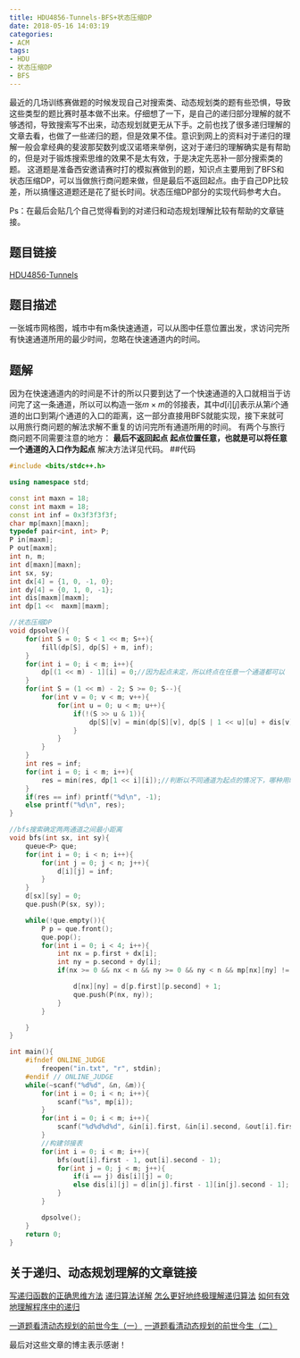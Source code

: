 ```yaml
---
title: HDU4856-Tunnels-BFS+状态压缩DP
date: 2018-05-16 14:03:19
categories:
- ACM
tags:
- HDU
- 状态压缩DP
- BFS
---
```

最近的几场训练赛做题的时候发现自己对搜索类、动态规划类的题有些恐惧，导致这些类型的题比赛时基本做不出来。仔细想了一下，是自己的递归部分理解的就不够透彻，导致搜索写不出来，动态规划就更无从下手。之前也找了很多递归理解的文章去看，也做了一些递归的题，但是效果不佳。意识到网上的资料对于递归的理解一般会拿经典的斐波那契数列或汉诺塔来举例，这对于递归的理解确实是有帮助的，但是对于锻炼搜索思维的效果不是太有效，于是决定先恶补一部分搜索类的题。
这道题是准备西安邀请赛时打的模拟赛做到的题，知识点主要用到了BFS和状态压缩DP，可以当做旅行商问题来做，但是最后不返回起点。由于自己DP比较差，所以搞懂这道题还是花了挺长时间。状态压缩DP部分的实现代码参考大白。

Ps：在最后会贴几个自己觉得看到的对递归和动态规划理解比较有帮助的文章链接。
<!-- more -->
## 题目链接
[HDU4856-Tunnels](http://acm.hdu.edu.cn/showproblem.php?pid=4856)
## 题目描述
一张城市网格图，城市中有m条快速通道，可以从图中任意位置出发，求访问完所有快速通道所用的最少时间，忽略在快速通道内的时间。
## 题解
因为在快速通道内的时间是不计的所以只要到达了一个快速通道的入口就相当于访问完了这一条通道，所以可以构造一张$m×m$的邻接表，其中$d[i][j]$表示从第$i$个通道的出口到第$j$个通道的入口的距离，这一部分直接用BFS就能实现，接下来就可以用旅行商问题的解法求解不重复的访问完所有通道所用的时间。
有两个与旅行商问题不同需要注意的地方：
**最后不返回起点**
**起点位置任意，也就是可以将任意一个通道的入口作为起点**
解决方法详见代码。
##代码
```C++
#include <bits/stdc++.h>

using namespace std;

const int maxn = 18;
const int maxm = 18;
const int inf = 0x3f3f3f3f;
char mp[maxn][maxn];
typedef pair<int, int> P;
P in[maxm];
P out[maxm];
int n, m;
int d[maxn][maxn];
int sx, sy;
int dx[4] = {1, 0, -1, 0};
int dy[4] = {0, 1, 0, -1};
int dis[maxm][maxm];
int dp[1 <<  maxm][maxm];

//状态压缩DP
void dpsolve(){
    for(int S = 0; S < 1 << m; S++){
        fill(dp[S], dp[S] + m, inf);
    }
    for(int i = 0; i < m; i++){
        dp[(1 << m) - 1][i] = 0;//因为起点未定，所以终点在任意一个通道都可以
    }
    for(int S = (1 << m) - 2; S >= 0; S--){
        for(int v = 0; v < m; v++){
            for(int u = 0; u < m; u++){
                if(!(S >> u & 1)){
                    dp[S][v] = min(dp[S][v], dp[S | 1 << u][u] + dis[v][u]);
                }
            }
        }
    }
    int res = inf;
    for(int i = 0; i < m; i++){
        res = min(res, dp[1 << i][i]);//判断以不同通道为起点的情况下，哪种用时最短
    }
    if(res == inf) printf("%d\n", -1);
    else printf("%d\n", res);
}

//bfs搜索确定两两通道之间最小距离
void bfs(int sx, int sy){
    queue<P> que;
    for(int i = 0; i < n; i++){
        for(int j = 0; j < n; j++){
            d[i][j] = inf;
        }
    }
    d[sx][sy] = 0;
    que.push(P(sx, sy));

    while(!que.empty()){
        P p = que.front();
        que.pop();
        for(int i = 0; i < 4; i++){
            int nx = p.first + dx[i];
            int ny = p.second + dy[i];
            if(nx >= 0 && nx < n && ny >= 0 && ny < n && mp[nx][ny] != '#' && d[nx][ny] == inf){

                d[nx][ny] = d[p.first][p.second] + 1;
                que.push(P(nx, ny));
            }
        }

    }
}

int main(){
    #ifndef ONLINE_JUDGE
        freopen("in.txt", "r", stdin);
    #endif // ONLINE_JUDGE
    while(~scanf("%d%d", &n, &m)){
        for(int i = 0; i < n; i++){
            scanf("%s", mp[i]);
        }
        for(int i = 0; i < m; i++){
            scanf("%d%d%d%d", &in[i].first, &in[i].second, &out[i].first, &out[i].second);
        }
        //构建邻接表
        for(int i = 0; i < m; i++){
            bfs(out[i].first - 1, out[i].second - 1);
            for(int j = 0; j < m; j++){
                if(i == j) dis[i][j] = 0;
                else dis[i][j] = d[in[j].first - 1][in[j].second - 1];
            }
        }

        dpsolve();
    }
    return 0;
}
```
## 关于递归、动态规划理解的文章链接
[写递归函数的正确思维方法](https://blog.csdn.net/vagrxie/article/details/8470798)
[递归算法详解](https://chenqx.github.io/2014/09/29/Algorithm-Recursive-Programming/)
[怎么更好地终极理解递归算法](https://blog.csdn.net/StruggleShu/article/details/51051140)
[如何有效地理解程序中的递归](https://blog.csdn.net/qq_34773981/article/details/79225588)

[一道题看清动态规划的前世今生（一）](http://www.importnew.com/27323.html)
[一道题看清动态规划的前世今生（二）](http://www.importnew.com/27444.html)

最后对这些文章的博主表示感谢！
